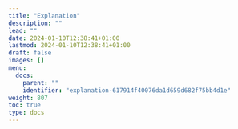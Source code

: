 ```yaml
---
title: "Explanation"
description: ""
lead: ""
date: 2024-01-10T12:38:41+01:00
lastmod: 2024-01-10T12:38:41+01:00
draft: false
images: []
menu:
  docs:
    parent: ""
    identifier: "explanation-617914f40076da1d659d682f75bb4d1e"
weight: 807
toc: true
type: docs
---
```

